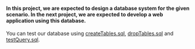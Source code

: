#### In this project, we are expected to design a database system for the given scenario. In the next project, we are expected to develop a web application using this database. 
You can test our database using [createTables.sql](), [dropTables.sql]() and [testQuery.sql](). 
